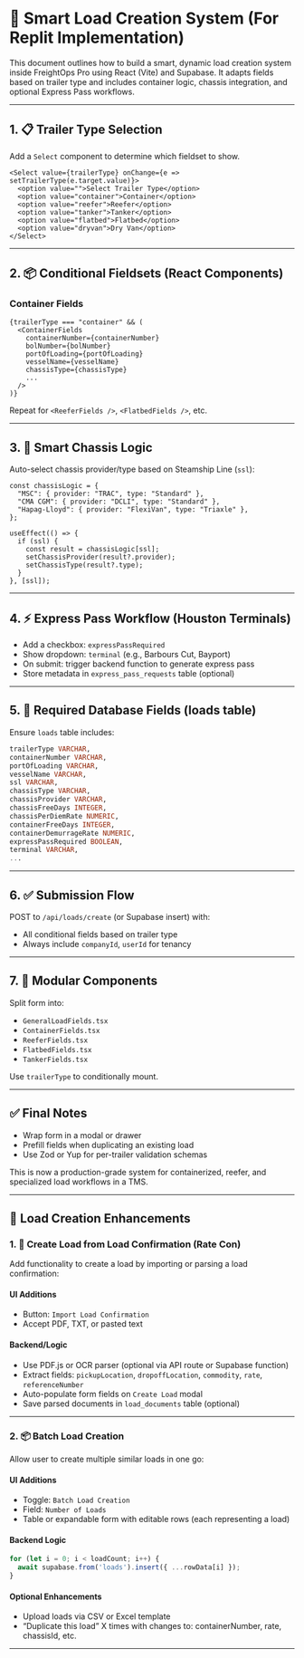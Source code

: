 
# 🚛 Smart Load Creation System (For Replit Implementation)

This document outlines how to build a smart, dynamic load creation system inside FreightOps Pro using React (Vite) and Supabase. It adapts fields based on trailer type and includes container logic, chassis integration, and optional Express Pass workflows.

---

## 1. 📋 Trailer Type Selection

Add a `Select` component to determine which fieldset to show.

```tsx
<Select value={trailerType} onChange={e => setTrailerType(e.target.value)}>
  <option value="">Select Trailer Type</option>
  <option value="container">Container</option>
  <option value="reefer">Reefer</option>
  <option value="tanker">Tanker</option>
  <option value="flatbed">Flatbed</option>
  <option value="dryvan">Dry Van</option>
</Select>
```

---

## 2. 📦 Conditional Fieldsets (React Components)

### Container Fields
```tsx
{trailerType === "container" && (
  <ContainerFields
    containerNumber={containerNumber}
    bolNumber={bolNumber}
    portOfLoading={portOfLoading}
    vesselName={vesselName}
    chassisType={chassisType}
    ...
  />
)}
```

Repeat for `<ReeferFields />`, `<FlatbedFields />`, etc.

---

## 3. 🔄 Smart Chassis Logic

Auto-select chassis provider/type based on Steamship Line (`ssl`):

```tsx
const chassisLogic = {
  "MSC": { provider: "TRAC", type: "Standard" },
  "CMA CGM": { provider: "DCLI", type: "Standard" },
  "Hapag-Lloyd": { provider: "FlexiVan", type: "Triaxle" },
};

useEffect(() => {
  if (ssl) {
    const result = chassisLogic[ssl];
    setChassisProvider(result?.provider);
    setChassisType(result?.type);
  }
}, [ssl]);
```

---

## 4. ⚡ Express Pass Workflow (Houston Terminals)

- Add a checkbox: `expressPassRequired`
- Show dropdown: `terminal` (e.g., Barbours Cut, Bayport)
- On submit: trigger backend function to generate express pass
- Store metadata in `express_pass_requests` table (optional)

---

## 5. 🧱 Required Database Fields (loads table)

Ensure `loads` table includes:

```sql
trailerType VARCHAR,
containerNumber VARCHAR,
portOfLoading VARCHAR,
vesselName VARCHAR,
ssl VARCHAR,
chassisType VARCHAR,
chassisProvider VARCHAR,
chassisFreeDays INTEGER,
chassisPerDiemRate NUMERIC,
containerFreeDays INTEGER,
containerDemurrageRate NUMERIC,
expressPassRequired BOOLEAN,
terminal VARCHAR,
...
```

---

## 6. ✅ Submission Flow

POST to `/api/loads/create` (or Supabase insert) with:
- All conditional fields based on trailer type
- Always include `companyId`, `userId` for tenancy

---

## 7. 🧩 Modular Components

Split form into:
- `GeneralLoadFields.tsx`
- `ContainerFields.tsx`
- `ReeferFields.tsx`
- `FlatbedFields.tsx`
- `TankerFields.tsx`

Use `trailerType` to conditionally mount.

---

## ✅ Final Notes

- Wrap form in a modal or drawer
- Prefill fields when duplicating an existing load
- Use Zod or Yup for per-trailer validation schemas

This is now a production-grade system for containerized, reefer, and specialized load workflows in a TMS.


---

## 🚀 Load Creation Enhancements

### 1. 🧾 Create Load from Load Confirmation (Rate Con)

Add functionality to create a load by importing or parsing a load confirmation:

#### UI Additions
- Button: `Import Load Confirmation`
- Accept PDF, TXT, or pasted text

#### Backend/Logic
- Use PDF.js or OCR parser (optional via API route or Supabase function)
- Extract fields: `pickupLocation`, `dropoffLocation`, `commodity`, `rate`, `referenceNumber`
- Auto-populate form fields on `Create Load` modal
- Save parsed documents in `load_documents` table (optional)

---

### 2. 📦 Batch Load Creation

Allow user to create multiple similar loads in one go:

#### UI Additions
- Toggle: `Batch Load Creation`
- Field: `Number of Loads`
- Table or expandable form with editable rows (each representing a load)

#### Backend Logic
```ts
for (let i = 0; i < loadCount; i++) {
  await supabase.from('loads').insert({ ...rowData[i] });
}
```

#### Optional Enhancements
- Upload loads via CSV or Excel template
- “Duplicate this load” X times with changes to: containerNumber, rate, chassisId, etc.

---

